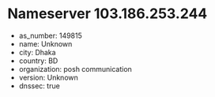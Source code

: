 # Nameserver 103.186.253.244

* as_number: 149815
* name: Unknown
* city: Dhaka
* country: BD
* organization: posh communication
* version: Unknown
* dnssec: true

